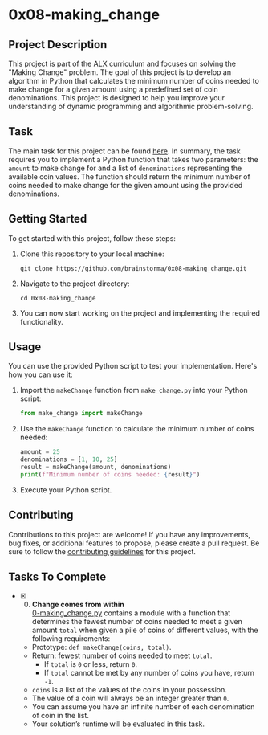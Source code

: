 # 0x08-making_change

## Project Description

This project is part of the ALX curriculum and focuses on solving the "Making Change" problem. The goal of this project is to develop an algorithm in Python that calculates the minimum number of coins needed to make change for a given amount using a predefined set of coin denominations. This project is designed to help you improve your understanding of dynamic programming and algorithmic problem-solving.

## Task

The main task for this project can be found [here](https://link-to-task-description.com/0x08-making-change-task). In summary, the task requires you to implement a Python function that takes two parameters: the `amount` to make change for and a list of `denominations` representing the available coin values. The function should return the minimum number of coins needed to make change for the given amount using the provided denominations.

## Getting Started

To get started with this project, follow these steps:

1. Clone this repository to your local machine:

    ```shell
    git clone https://github.com/brainstorma/0x08-making_change.git
    ```

2. Navigate to the project directory:

    ```shell
    cd 0x08-making_change
    ```

3. You can now start working on the project and implementing the required functionality.

## Usage

You can use the provided Python script to test your implementation. Here's how you can use it:

1. Import the `makeChange` function from `make_change.py` into your Python script:

    ```python
    from make_change import makeChange
    ```

2. Use the `makeChange` function to calculate the minimum number of coins needed:

    ```python
    amount = 25
    denominations = [1, 10, 25]
    result = makeChange(amount, denominations)
    print(f"Minimum number of coins needed: {result}")
    ```

3. Execute your Python script.

## Contributing

Contributions to this project are welcome! If you have any improvements, bug fixes, or additional features to propose, please create a pull request. Be sure to follow the [contributing guidelines](CONTRIBUTING.md) for this project.


## Tasks To Complete

+ [x] 0. **Change comes from within**<br/>[0-making_change.py](0-making_change.py) contains a module with a function that determines the fewest number of coins needed to meet a given amount `total` when given a pile of coins of different values, with the following requirements:
  + Prototype: `def makeChange(coins, total)`.
  + Return: fewest number of coins needed to meet `total`.
    + If `total` is `0` or less, return `0`.
    + If `total` cannot be met by any number of coins you have, return `-1`.
  + `coins` is a list of the values of the coins in your possession.
  + The value of a coin will always be an integer greater than `0`.
  + You can assume you have an infinite number of each denomination of coin in the list.
  + Your solution’s runtime will be evaluated in this task.

